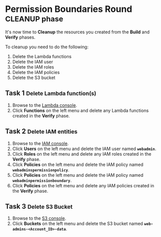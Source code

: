 # Permission Boundaries Round <small>CLEANUP phase</small>

It's now time to **Cleanup** the resources you created from the **Build** and **Verify** phases.

To cleanup you need to do the following:

1. Delete the Lambda functions
2. Delete the IAM user
3. Delete the IAM roles
4. Delete the IAM policies
5. Delete the S3 bucket


## Task 1 <small>Delete Lambda function(s)</small>

1. Browse to the [Lambda console](https://console.aws.amazon.com/lambda/home).
2. Click **Functions** on the left menu and delete any Lambda functions created in the **Verify** phase.

## Task 2 <small>Delete IAM entities</small>

1. Browse to the [IAM console](https://console.aws.amazon.com/iam/home).
2. Click **Users** on the left menu and delete the IAM user named **`webadmin`**.
3. Click **Roles** on the left menu and delete any IAM roles created in the **Verify** phase.
4. Click **Policies** on the left menu and delete the IAM policy named **`webadminspermissionpolicy`**.
5. Click **Policies** on the left menu and delete the IAM policy named **`webadminpermissionboundary`**.
6. Click **Policies** on the left menu and delete any IAM policies created in the **Verify** phase.

## Task 3 <small>Delete S3 Bucket</small>

1. Browse to the [S3 console](https://console.aws.amazon.com/s3/home).
2. Click **Buckets** on the left menu and delete the S3 bucket named **`web-admins-<Account_ID>-data`**.
